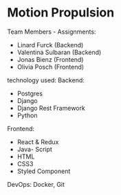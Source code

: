 # Motion Propulsion

Team Members - Assignments:

- Linard Furck  (Backend)
- Valentina Sulbaran (Backend)
- Jonas Bienz (Frontend)
- Olivia Posch (Frontend)

technology used:
Backend:
- Postgres
- Django
- Django Rest Framework
- Python

Frontend:
- React & Redux
- Java- Script 
- HTML
- CSS3
- Styled Component

DevOps: Docker, Git
